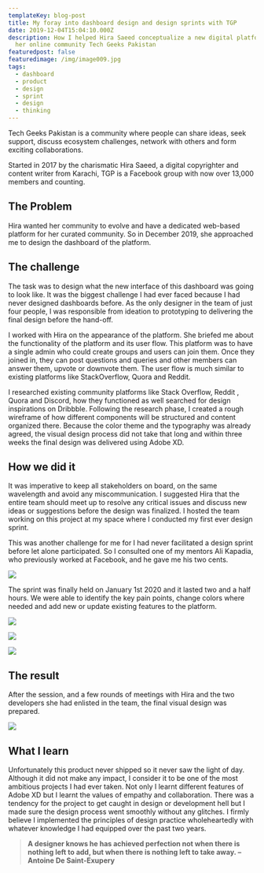 ```yaml
---
templateKey: blog-post
title: My foray into dashboard design and design sprints with TGP
date: 2019-12-04T15:04:10.000Z
description: How I helped Hira Saeed conceptualize a new digital platform for
  her online community Tech Geeks Pakistan
featuredpost: false
featuredimage: /img/image009.jpg
tags:
  - dashboard
  - product
  - design
  - sprint
  - design
  - thinking
---
```

Tech Geeks Pakistan is a community where people can share ideas, seek support, discuss ecosystem challenges, network with others and form exciting collaborations.

Started in 2017 by the charismatic Hira Saeed, a digital copyrighter and content writer from Karachi, TGP is a Facebook group with now over 13,000 members and counting. 

## The Problem

Hira wanted her community to evolve and have a dedicated web-based platform for her curated community. So in December 2019, she approached me to design the dashboard of the platform.

## The challenge

The task was to design what the new interface of this dashboard was going to look like. It was the biggest challenge I had ever faced because I had never designed dashboards before. As the only designer in the team of just four people, I was responsible from ideation to prototyping to delivering the final design before the hand-off.

I worked with Hira on the appearance of the platform. She briefed me about the functionality of the platform and its user flow. This platform was to have a single admin who could create groups and users can join them. Once they joined in, they can post questions and queries and other members can answer them, upvote or downvote them. The user flow is much similar to existing platforms like StackOverflow, Quora and Reddit.

I researched existing community platforms like Stack Overflow, Reddit , Quora and Discord, how they functioned as well searched for design inspirations on Dribbble. Following the research phase, I created a rough wireframe of how different components will be structured and content organized there. Because the color theme and the typography was already agreed, the visual design process did not take that long and within three weeks the final design was delivered using Adobe XD.

## How we did it

It was imperative to keep all stakeholders on board, on the same wavelength and avoid any miscommunication. I suggested Hira that the entire team should meet up to resolve any critical issues and discuss new ideas or suggestions before the design was finalized. I hosted the team working on this project at my space where I conducted my first ever design sprint.

This was another challenge for me for I had never facilitated a design sprint before let alone participated. So I consulted one of my mentors Ali Kapadia, who previously worked at Facebook, and he gave me his two cents.

![](/img/image005.png)

The sprint was finally held on January 1st 2020 and it lasted two and a half hours. We were able to identify the key pain points, change colors where needed and add new or update existing features to the platform.

![](/img/image006.jpg)

![](/img/image007.jpg)

![](/img/image008.jpg)

## The result

After the session, and a few rounds of meetings with Hira and the two developers she had enlisted in the team, the final visual design was prepared.

![](/img/image009.jpg)

## What I learn

Unfortunately this product never shipped so it never saw the light of day. Although it did not make any impact, I consider it to be one of the most ambitious projects I had ever taken. Not only I learnt different features of Adobe XD but I learnt the values of empathy and collaboration. There was a tendency for the project to get caught in design or development hell but I made sure the design process went smoothly without any glitches. I firmly believe I implemented the principles of design practice wholeheartedly with whatever knowledge I had equipped over the past two years.

> **A designer knows he has achieved perfection not when there is nothing left to add, but when there is nothing left to take away. – Antoine De Saint-Exupery**
